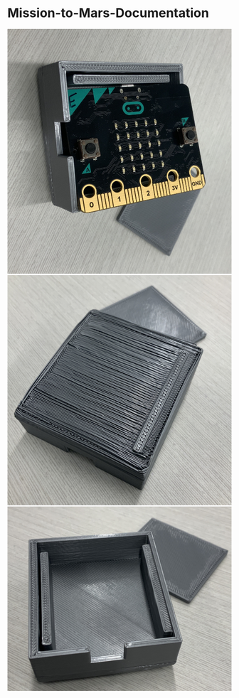 # Mission-to-Mars-Documentation

![prototype 1](v1.jpg)
![prototype 1](v1-1.jpg)
![prototype 1](v1-2.jpg)
